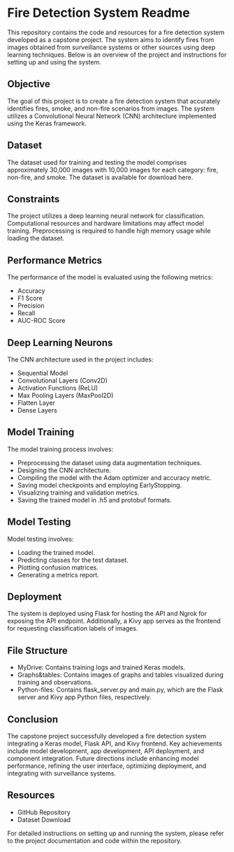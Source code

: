 # Fire Detection System Readme
This repository contains the code and resources for a fire detection system developed as a capstone project. The system aims to identify fires from images obtained from surveillance systems or other sources using deep learning techniques. Below is an overview of the project and instructions for setting up and using the system.

## Objective
The goal of this project is to create a fire detection system that accurately identifies fires, smoke, and non-fire scenarios from images. The system utilizes a Convolutional Neural Network (CNN) architecture implemented using the Keras framework.

## Dataset
The dataset used for training and testing the model comprises approximately 30,000 images with 10,000 images for each category: fire, non-fire, and smoke. The dataset is available for download here.

## Constraints
The project utilizes a deep learning neural network for classification.
Computational resources and hardware limitations may affect model training.
Preprocessing is required to handle high memory usage while loading the dataset.

## Performance Metrics
The performance of the model is evaluated using the following metrics:
* Accuracy
* F1 Score
* Precision
* Recall
* AUC-ROC Score

## Deep Learning Neurons
The CNN architecture used in the project includes:

* Sequential Model
* Convolutional Layers (Conv2D)
* Activation Functions (ReLU)
* Max Pooling Layers (MaxPool2D)
* Flatten Layer
* Dense Layers

## Model Training
The model training process involves:

* Preprocessing the dataset using data augmentation techniques.
* Designing the CNN architecture.
* Compiling the model with the Adam optimizer and accuracy metric.
* Saving model checkpoints and employing EarlyStopping.
* Visualizing training and validation metrics.
* Saving the trained model in .h5 and protobuf formats.

## Model Testing
Model testing involves:

* Loading the trained model.
* Predicting classes for the test dataset.
* Plotting confusion matrices.
* Generating a metrics report.

## Deployment
The system is deployed using Flask for hosting the API and Ngrok for exposing the API endpoint. Additionally, a Kivy app serves as the frontend for requesting classification labels of images.

## File Structure
* MyDrive: Contains training logs and trained Keras models.
* Graphs&tables: Contains images of graphs and tables visualized during training and observations.
* Python-files: Contains flask_server.py and main.py, which are the Flask server and Kivy app Python files, respectively.

## Conclusion
The capstone project successfully developed a fire detection system integrating a Keras model, Flask API, and Kivy frontend. Key achievements include model development, app development, API deployment, and component integration. Future directions include enhancing model performance, refining the user interface, optimizing deployment, and integrating with surveillance systems.

## Resources
* GitHub Repository
* Dataset Download

For detailed instructions on setting up and running the system, please refer to the project documentation and code within the repository.
